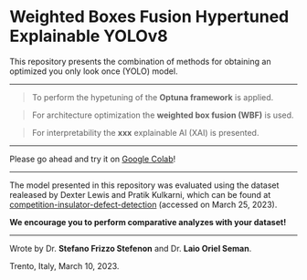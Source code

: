 # Weighted Boxes Fusion Hypertuned Explainable YOLOv8

This repository presents the combination of methods for obtaining an optimized you only look once (YOLO) model.

---

> To perform the hypetuning of the **Optuna framework** is applied.

> For architecture optimization the **weighted box fusion (WBF)** is used.

> For interpretability the **xxx** explainable AI (XAI) is presented.

---

Please go ahead and try it on [Google Colab](https://colab.research.google.com/github/SFStefenon/EWT-Seq2Seq-LSTM-Attention/blob/main/EWT-Seq2Seq-LSTM-Attention.ipynb)!

---

The model presented in this repository was evaluated using the dataset realeased by Dexter Lewis and Pratik Kulkarni, which can be found at [competition-insulator-defect-detection](https://dx.doi.org/10.21227/vkdw-x769) (accessed on March 25, 2023).

**We encourage you to perform comparative analyzes with your dataset!**

---


Wrote by Dr. **Stefano Frizzo Stefenon** and Dr. **Laio Oriel Seman**.

Trento, Italy, March 10, 2023.
